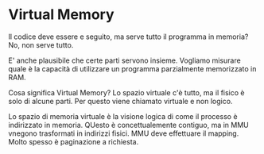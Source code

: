 # Virtual Memory

Il codice deve essere e seguito, ma serve tutto il programma in memoria? No, non serve tutto.

E' anche plausibile che certe parti servono insieme. Vogliamo misurare quale è la capacità di utilizzare un programma parzialmente memorizzato in RAM.

Cosa significa Virtual Memory? Lo spazio virtuale c'è tutto, ma il fisico è solo di alcune parti. Per questo viene chiamato virtuale e non logico.

Lo spazio di memoria virtuale è la visione logica di come il processo è indirizzato in memoria. QUesto è concettualemente contiguo, ma in MMU vnegono trasformati in indirizzi fisici. MMU deve effettuare il mapping. Molto spesso è paginazione a richiesta.